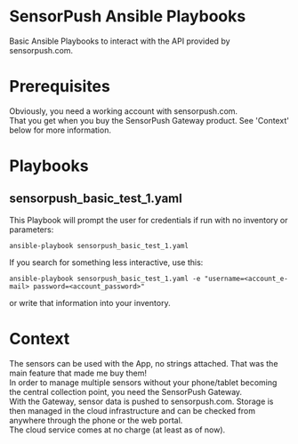 # SensorPush Ansible Playbooks

Basic Ansible Playbooks to interact with the API provided by sensorpush.com.

# Prerequisites

Obviously, you need a working account with sensorpush.com.\
That you get when you buy the SensorPush Gateway product. See 'Context' below for more information.

# Playbooks

## sensorpush_basic_test_1.yaml

This Playbook will prompt the user for credentials if run with no inventory or parameters:
```
ansible-playbook sensorpush_basic_test_1.yaml
```

If you search for something less interactive, use this:
```
ansible-playbook sensorpush_basic_test_1.yaml -e "username=<account_e-mail> password=<account_password>"
```
or write that information into your inventory.

# Context

The sensors can be used with the App, no strings attached. That was the main feature that made me buy them!\
In order to manage multiple sensors without your phone/tablet becoming the central collection point, you need the SensorPush Gateway.\
With the Gateway, sensor data is pushed to sensorpush.com.
Storage is then managed in the cloud infrastructure and can be checked from anywhere through the phone or the web portal.\
The cloud service comes at no charge (at least as of now).
